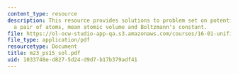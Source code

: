 ```yaml
---
content_type: resource
description: This resource provides solutions to problem set on potential energy of
  a pair of atoms, mean atomic volume and Boltzmann's constant.
file: https://ol-ocw-studio-app-qa.s3.amazonaws.com/courses/16-01-unified-engineering-i-ii-iii-iv-fall-2005-spring-2006/1033748ed8275d24d9d7b17b379adf41_m23_ps15_sol.pdf
file_type: application/pdf
resourcetype: Document
title: m23_ps15_sol.pdf
uid: 1033748e-d827-5d24-d9d7-b17b379adf41
---
```

